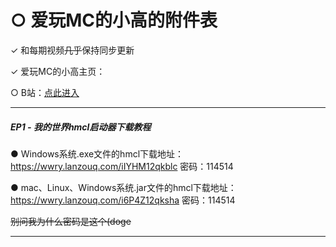 # ○ 爱玩MC的小高的附件表

✓ 和每期视频<del>几乎</del>保持同步更新

✓ 爱玩MC的小高主页：

○ B站：[点此进入](https://space.bilibili.com/1961400019)

<HR>

##### **EP1 - 我的世界hmcl启动器下载教程**
 
● Windows系统.exe文件的hmcl下载地址：https://wwry.lanzouq.com/iIYHM12qkblc     密码：114514

● mac、Linux、Windows系统.jar文件的hmcl下载地址：https://wwry.lanzouq.com/i6P4Z12qksha   密码：114514

<del>别问我为什么密码是这个(doge </del>

<HR>
